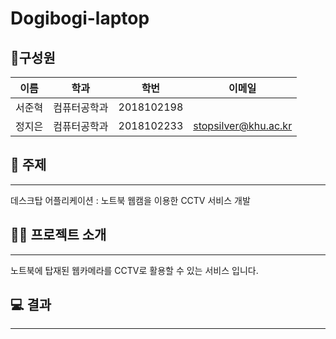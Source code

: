 
# Dogibogi-laptop

## 👤구성원

| 이름 | 학과 | 학번 | 이메일 |
| --- | --- | --- | --- |
| 서준혁 | 컴퓨터공학과  | 2018102198 |  |
| 정지은 | 컴퓨터공학과 | 2018102233 | stopsilver@khu.ac.kr |

## 📒 주제

---

데스크탑 어플리케이션 : 노트북 웹캠을 이용한 CCTV 서비스 개발

## 🧑‍💻 프로젝트 소개

---

노트북에 탑재된 웹카메라를 CCTV로 활용할 수 있는 서비스 입니다.

## 💻 결과

---
